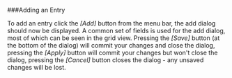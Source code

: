 ###Adding an Entry

To add an entry click the *[Add]* button from the menu bar, the add 
dialog should now be displayed. A common set of fields is used for the 
add dialog, most of which can be seen in the grid view.
Pressing the *[Save]* button (at the bottom of the dialog) 
will commit your changes and close the dialog, pressing the *[Apply]* 
button will commit your changes but won't close the dialog, pressing 
the *[Cancel]* button closes the dialog - any unsaved changes will be 
lost.
